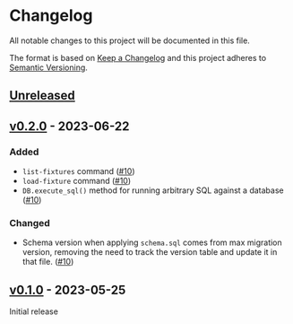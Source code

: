# Changelog

All notable changes to this project will be documented in this file.

The format is based on [Keep a Changelog](http://keepachangelog.com/en/1.0.0/)
and this project adheres to [Semantic Versioning](http://semver.org/spec/v2.0.0.html).

## [Unreleased]

## [v0.2.0] - 2023-06-22

### Added

- `list-fixtures` command ([#10])
- `load-fixture` command ([#10])
- `DB.execute_sql()` method for running arbitrary SQL against a database ([#10])

### Changed

- Schema version when applying `schema.sql` comes from max migration version,
  removing the need to track the version table and update it in that file. ([#10])

## [v0.1.0] - 2023-05-25

Initial release

[unreleased]: https://github.com/element84/dbami/compare/v0.2.0...main
[v0.2.0]: https://github.com/element84/dbami/compare/v0.1.0...v0.2.0
[v0.1.0]: https://github.com/element84/dbami/tree/v0.1.0

[#10]: https://github.com/Element84/dbami/pull/10
